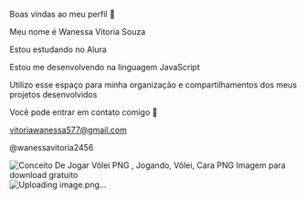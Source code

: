 Boas vindas ao meu perfil 🌻

Meu nome é Wanessa Vitoria Souza

Estou estudando no Alura

Estou me desenvolvendo na linguagem JavaScript

Utilizo esse espaço para minha organização e compartilhamentos dos meus projetos desenvolvidos

Você pode entrar em contato comigo 📱

vitoriawanessa577@gmail.com

@wanessavitoria2456

<img src="https://png.pngtree.com/png-vector/20240318/ourlarge/pngtree-concept-of-playing-volleyball-png-image_12005837.png" alt="Conceito De Jogar Vôlei PNG , Jogando, Vôlei, Cara PNG Imagem para download  gratuito"/>![Uploading image.png…]()
